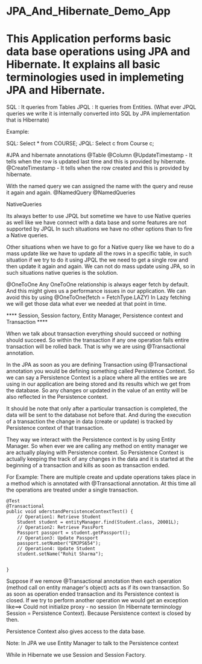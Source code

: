 # JPA_And_Hibernate_Demo_App

# This Application performs basic data base operations using JPA and Hibernate. It explains all basic terminologies used in implemeting JPA and Hibernate.

SQL : It queries from Tables
JPQL : It queries from Entities. (What ever JPQL queries we write it is internally converted into SQL by JPA implementation that is Hibernate)

Example:

SQL: Select * from COURSE;
JPQL: Select c from Course c;

#JPA and hibernate annotations
@Table
@Column 
@UpdateTimestamp - It tells when the row is updated last time and this is provided by hibernate.
@CreateTimestamp - It tells when the row created and this is provided by hibernate.

With the named query we can assigned the name with the query and reuse it again and again.
@NamedQuery
@NamedQueries

NativeQueries

Its always better to use JPQL but sometime we have to use Native queries as well like we have connect with a data base and some features are not supported by JPQL
In such situations we have no other options than to fire a Native queries.

Other situations when we have to go for a Native query like we have to do a mass update like we have to update all the rows in a specific table, in such situation
if we try to do it using JPQL the we need to get a single row and then update it again and again. We can not do mass update using JPA, so in such situations native queries is the solution.


@OneToOne
Any OneToOne relationship is always eager fetch by default.
And this might gives us a performance issues in our application. We can avoid this by using @OneToOne(fetch = FetchType.LAZY)
In Lazy fetching we will get those data what ever we needed at that point in time.


**** Session, Session factory, Entity Manager, Persistence context and Transaction ****

When we talk about transaction everything should succeed or nothing should succeed. So within the transaction if any one operation fails entire transaction will be rolled back.
That is why we are using @Transactional annotation.

In the JPA as soon as you are defining Transaction using @Transactional annotation you would be defining something called Persistence Context.
So we can say a Persistence Context is a place where all the entities we are using in our application are being stored and its results which we get from the database.
So any changes or updated in the value of an entity will be also reflected in the Persistence context.

It should be note that only after a particular transaction is completed, the data will be sent to the database not before that. And during the execution of a transaction the change in data (create or update)
is tracked by Persistence context of that transaction.

They way we interact with the Persistence context is by using Entity Manager. So when ever we are calling any method on entity manager we are actually playing with Persistence context.
So Persistence Context is actually keeping the track of any changes in the data and it is started at the beginning of a transaction and kills as soon as transaction ended.


For Example: There are multiple create and update operations takes place in a method which is annotated with @Transactional annotation.
At this time all the operations are treated under a single transaction.

    @Test
	@Transactional
	public void uderstandPersistenceContextTest() {
		// Operation1: Retrieve Student
		Student student = entityManager.find(Student.class, 20001L);
		// Operation2: Retrieve PassPort
		Passport passport = student.getPassport();
		// Operation3: Update Passport
		passport.setNumber("EMJPS654");
		// Operation4: Update Student
		student.setName("Rohit Sharma");
		
		
	}

Suppose if we remove @Transactional annotation then each operation (method call on entity manager's object) acts as if its own transaction. So as soon as operation ended transaction and its Persistence context is closed.
If we try to perform another operation we would get an exception like==> Could not initialize proxy - no session (In Hibernate terminology Session = Persistence Context). Because Persistence context is closed by then.

Persistence Context also gives access to the data base.

Note: In JPA we use Entity Manager to talk to the Persistence context 

While in Hibernate we use Session and Session Factory.





